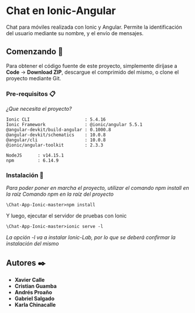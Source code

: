 # Chat en Ionic-Angular

Chat para móviles realizada con Ionic y Angular.
Permite la identificación del usuario mediante su nombre, y el envío de mensajes.

## Comenzando 🚀

Para obtener el código fuente de este proyecto, simplemente diríjase a **Code** -> **Download ZIP**,
descargue el comprimido del mismo, o clone el proyecto mediante Git.


### Pre-requisitos 📋

_¿Que necesita el proyecto?_

```
Ionic CLI                     : 5.4.16 
Ionic Framework               : @ionic/angular 5.5.1
@angular-devkit/build-angular : 0.1000.8
@angular-devkit/schematics    : 10.0.8
@angular/cli                  : 10.0.8
@ionic/angular-toolkit        : 2.3.3
```
```
NodeJS 		: v14.15.1 
npm    		: 6.14.9
```

### Instalación 🔧

_Para poder poner en marcha el proyecto, utilizar el comando npm install en la raíz_
_Comando npm en la raíz del proyecto_

```
\Chat-App-Ionic-master>npm install
```

Y luego, ejecutar el servidor de pruebas con Ionic

```
\Chat-App-Ionic-master>ionic serve -l
```
_La opción -l va a instalar Ionic-Lab, por lo que se deberá confirmar la instalación del mismo_

## Autores ✒️


* **Xavier Calle** 
* **Cristian Guamba** 
* **Andrés Proaño**
* **Gabriel Salgado**
* **Karla Chinacalle**
